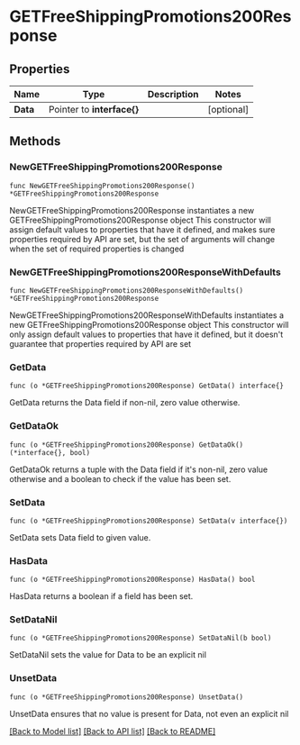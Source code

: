 # GETFreeShippingPromotions200Response

## Properties

Name | Type | Description | Notes
------------ | ------------- | ------------- | -------------
**Data** | Pointer to **interface{}** |  | [optional] 

## Methods

### NewGETFreeShippingPromotions200Response

`func NewGETFreeShippingPromotions200Response() *GETFreeShippingPromotions200Response`

NewGETFreeShippingPromotions200Response instantiates a new GETFreeShippingPromotions200Response object
This constructor will assign default values to properties that have it defined,
and makes sure properties required by API are set, but the set of arguments
will change when the set of required properties is changed

### NewGETFreeShippingPromotions200ResponseWithDefaults

`func NewGETFreeShippingPromotions200ResponseWithDefaults() *GETFreeShippingPromotions200Response`

NewGETFreeShippingPromotions200ResponseWithDefaults instantiates a new GETFreeShippingPromotions200Response object
This constructor will only assign default values to properties that have it defined,
but it doesn't guarantee that properties required by API are set

### GetData

`func (o *GETFreeShippingPromotions200Response) GetData() interface{}`

GetData returns the Data field if non-nil, zero value otherwise.

### GetDataOk

`func (o *GETFreeShippingPromotions200Response) GetDataOk() (*interface{}, bool)`

GetDataOk returns a tuple with the Data field if it's non-nil, zero value otherwise
and a boolean to check if the value has been set.

### SetData

`func (o *GETFreeShippingPromotions200Response) SetData(v interface{})`

SetData sets Data field to given value.

### HasData

`func (o *GETFreeShippingPromotions200Response) HasData() bool`

HasData returns a boolean if a field has been set.

### SetDataNil

`func (o *GETFreeShippingPromotions200Response) SetDataNil(b bool)`

 SetDataNil sets the value for Data to be an explicit nil

### UnsetData
`func (o *GETFreeShippingPromotions200Response) UnsetData()`

UnsetData ensures that no value is present for Data, not even an explicit nil

[[Back to Model list]](../README.md#documentation-for-models) [[Back to API list]](../README.md#documentation-for-api-endpoints) [[Back to README]](../README.md)


